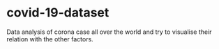 # covid-19-dataset
Data analysis of corona case all over the world and try to visualise their relation with the other factors.
